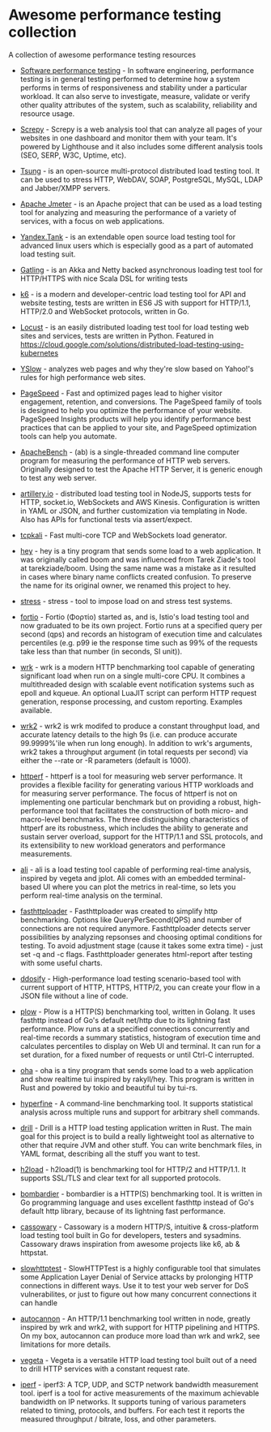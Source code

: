 # Awesome performance testing collection

A collection of awesome performance testing resources

* [Software performance testing](http://en.wikipedia.org/wiki/Software_performance_testing) - In software engineering, performance testing is in general testing performed to determine how a system performs in terms of responsiveness and stability under a particular workload. It can also serve to investigate, measure, validate or verify other quality attributes of the system, such as scalability, reliability and resource usage.
* [Screpy](https://screpy.com) - Screpy is a web analysis tool that can analyze all pages of your websites in one dashboard and monitor them with your team. It's powered by Lighthouse and it also includes some different analysis tools (SEO, SERP, W3C, Uptime, etc).

* [Tsung](http://tsung.erlang-projects.org/) - is an open-source multi-protocol distributed load testing tool. It can be used to stress HTTP, WebDAV, SOAP, PostgreSQL, MySQL, LDAP and Jabber/XMPP servers.
* [Apache Jmeter](http://jmeter.apache.org/) - is an Apache project that can be used as a load testing tool for analyzing and measuring the performance of a variety of services, with a focus on web applications.
* [Yandex.Tank](https://github.com/yandex/yandex-tank) - is an extendable open source load testing tool for advanced linux users which is especially good as a part of automated load testing suit.
* [Gatling](https://github.com/gatling/gatling) - is an Akka and Netty backed asynchronous loading test tool for HTTP/HTTPS with nice Scala DSL for writing tests
* [k6](https://github.com/grafana/k6) - is a modern and developer-centric load testing tool for API and website testing, tests are written in ES6 JS with support for HTTP/1.1, HTTP/2.0 and WebSocket protocols, written in Go.
* [Locust](https://github.com/locustio/locust) - is an easily distributed loading test tool for load testing web sites and services, tests are written in Python. Featured in <https://cloud.google.com/solutions/distributed-load-testing-using-kubernetes>
* [YSlow](http://yslow.org/) - analyzes web pages and why they're slow based on Yahoo!'s rules for high performance web sites.
* [PageSpeed](https://developers.google.com/speed/pagespeed/) - Fast and optimized pages lead to higher visitor engagement, retention, and conversions. The PageSpeed family of tools is designed to help you optimize the performance of your website. PageSpeed Insights products will help you identify performance best practices that can be applied to your site, and PageSpeed optimization tools can help you automate.
* [ApacheBench](http://httpd.apache.org/docs/2.2/programs/ab.html) - (ab) is a single-threaded command line computer program for measuring the performance of HTTP web servers. Originally designed to test the Apache HTTP Server, it is generic enough to test any web server.
* [artillery.io](https://artillery.io) - distributed load testing tool in NodeJS, supports tests for HTTP, socket.io, WebSockets and AWS Kinesis. Configuration is written in YAML or JSON, and further customization via templating in Node. Also has APIs for functional tests via assert/expect.
* [tcpkali](https://github.com/satori-com/tcpkali) - Fast multi-core TCP and WebSockets load generator.
* [hey](https://github.com/rakyll/hey) - hey is a tiny program that sends some load to a web application. It was originally called boom and was influenced from Tarek Ziade's tool at tarekziade/boom. Using the same name was a mistake as it resulted in cases where binary name conflicts created confusion. To preserve the name for its original owner, we renamed this project to hey.
* [stress](https://linux.die.net/man/1/stress) - stress - tool to impose load on and stress test systems.
* [fortio](https://github.com/fortio/fortio) - Fortio (Φορτίο) started as, and is, Istio's load testing tool and now graduated to be its own project. Fortio runs at a specified query per second (qps) and records an histogram of execution time and calculates percentiles (e.g. p99 ie the response time such as 99% of the requests take less than that number (in seconds, SI unit)).
* [wrk](https://github.com/wg/wrk) - wrk is a modern HTTP benchmarking tool capable of generating significant load when run on a single multi-core CPU. It combines a multithreaded design with scalable event notification systems such as epoll and kqueue. An optional LuaJIT script can perform HTTP request generation, response processing, and custom reporting. Examples available.
* [wrk2](https://github.com/giltene/wrk2) - wrk2 is wrk modifed to produce a constant throughput load, and accurate latency details to the high 9s (i.e. can produce accurate 99.9999%'ile when run long enough). In addition to wrk's arguments, wrk2 takes a throughput argument (in total requests per second) via either the --rate or -R parameters (default is 1000).
* [httperf](https://github.com/httperf/httperf) - httperf is a tool for measuring web server performance. It provides a flexible facility for generating various HTTP workloads and for measuring server performance. The focus of httperf is not on implementing one particular benchmark but on providing a robust, high-performance tool that facilitates the construction of both micro- and macro-level benchmarks. The three distinguishing characteristics of httperf are its robustness, which includes the ability to generate and sustain server overload, support for the HTTP/1.1 and SSL protocols, and its extensibility to new workload generators and performance measurements.
* [ali](https://github.com/nakabonne/ali) - ali is a load testing tool capable of performing real-time analysis, inspired by vegeta and jplot. Ali comes with an embedded terminal-based UI where you can plot the metrics in real-time, so lets you perform real-time analysis on the terminal.
* [fasthttploader](https://github.com/hagen1778/fasthttploader) - Fasthttploader was created to simplify http benchmarking. Options like QueryPerSecond(QPS) and number of connections are not required anymore. Fasthttploader detects server possibilities by analyzing repsonses and choosing optimal conditions for testing. To avoid adjustment stage (cause it takes some extra time) - just set -q and -c flags. Fasthttploader generates html-report after testing with some useful charts.
* [ddosify](https://github.com/ddosify/ddosify) - High-performance load testing scenario-based tool with current support of HTTP, HTTPS, HTTP/2, you can create your flow in a JSON file without a line of code.
* [plow](https://github.com/six-ddc/plow) - Plow is a HTTP(S) benchmarking tool, written in Golang. It uses fasthttp instead of Go's default net/http due to its lightning fast performance. Plow runs at a specified connections concurrently and real-time records a summary statistics, histogram of execution time and calculates percentiles to display on Web UI and terminal. It can run for a set duration, for a fixed number of requests or until Ctrl-C interrupted.
* [oha](https://github.com/hatoo/oha) - oha is a tiny program that sends some load to a web application and show realtime tui inspired by rakyll/hey. This program is written in Rust and powered by tokio and beautiful tui by tui-rs.
* [hyperfine](https://github.com/sharkdp/hyperfine) - A command-line benchmarking tool. It supports statistical analysis across multiple runs and support for arbitrary shell commands.
* [drill](https://github.com/fcsonline/drill) - Drill is a HTTP load testing application written in Rust. The main goal for this project is to build a really lightweight tool as alternative to other that require JVM and other stuff. You can write benchmark files, in YAML format, describing all the stuff you want to test.
* [h2load](https://nghttp2.org/documentation/h2load-howto.html) - h2load(1) is benchmarking tool for HTTP/2 and HTTP/1.1. It supports SSL/TLS and clear text for all supported protocols.
* [bombardier](https://github.com/codesenberg/bombardier) - bombardier is a HTTP(S) benchmarking tool. It is written in Go programming language and uses excellent fasthttp instead of Go's default http library, because of its lightning fast performance.
* [cassowary](https://github.com/rogerwelin/cassowary) - Cassowary is a modern HTTP/S, intuitive & cross-platform load testing tool built in Go for developers, testers and sysadmins. Cassowary draws inspiration from awesome projects like k6, ab & httpstat.
* [slowhttptest](https://github.com/shekyan/slowhttptest) - SlowHTTPTest is a highly configurable tool that simulates some Application Layer Denial of Service attacks by prolonging HTTP connections in different ways. Use it to test your web server for DoS vulnerabilites, or just to figure out how many concurrent connections it can handle
* [autocannon](https://github.com/mcollina/autocannon) - An HTTP/1.1 benchmarking tool written in node, greatly inspired by wrk and wrk2, with support for HTTP pipelining and HTTPS. On my box, autocannon can produce more load than wrk and wrk2, see limitations for more details.
* [vegeta](https://github.com/tsenart/vegeta) - Vegeta is a versatile HTTP load testing tool built out of a need to drill HTTP services with a constant request rate.
* [iperf](https://github.com/esnet/iperf) - iperf3: A TCP, UDP, and SCTP network bandwidth measurement tool. iperf is a tool for active measurements of the maximum achievable bandwidth on IP networks. It supports tuning of various parameters related to timing, protocols, and buffers. For each test it reports the measured throughput / bitrate, loss, and other parameters.
